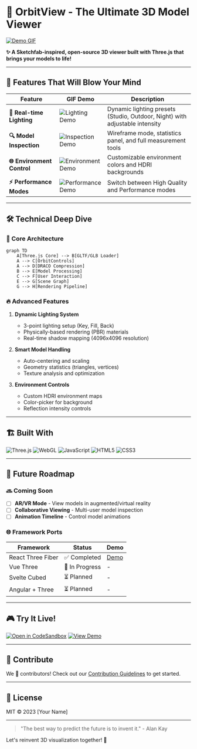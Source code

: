 # 🌌 OrbitView - The Ultimate 3D Model Viewer 

[![Demo GIF](https://media.giphy.com/media/v1.Y2lkPTc5MGI3NjExcW5xZ3V2a3FhY3Z3b3VxZ2V6Y2J6eGZ1NnR0dGJtYzBmZ3Z0eSZlcD12MV9pbnRlcm5hbF9naWZfYnlfaWQmY3Q9Zw/xT5LMHxhOfscxPfIfm/giphy.gif)](https://your-demo-link.com)

**✨ A Sketchfab-inspired, open-source 3D viewer built with Three.js that brings your models to life!**

---

## 🚀 Features That Will Blow Your Mind

| Feature | GIF Demo | Description |
|---------|----------|-------------|
| **🎨 Real-time Lighting** | ![Lighting Demo](https://media.giphy.com/media/v1.Y2lkPTc5MGI3NjExM2RlYzB5bWl0b3JzZ3Z6eGJ6bGJ6dWZxZ2V6Y2J6eGZ1NnR0dGJtYzBmZ3Z0eSZlcD12MV9pbnRlcm5hbF9naWZfYnlfaWQmY3Q9Zw/3ohs4kI2X9h7eWQzt2/giphy.gif) | Dynamic lighting presets (Studio, Outdoor, Night) with adjustable intensity |
| **🔍 Model Inspection** | ![Inspection Demo](https://media.giphy.com/media/v1.Y2lkPTc5MGI3NjExM2RlYzB5bWl0b3JzZ3Z6eGJ6bGJ6dWZxZ2V6Y2J6eGZ1NnR0dGJtYzBmZ3Z0eSZlcD12MV9pbnRlcm5hbF9naWZfYnlfaWQmY3Q9Zw/xT5LMHxhOfscxPfIfm/giphy.gif) | Wireframe mode, statistics panel, and full measurement tools |
| **🌐 Environment Control** | ![Environment Demo](https://media.giphy.com/media/v1.Y2lkPTc5MGI3NjExM2RlYzB5bWl0b3JzZ3Z6eGJ6bGJ6dWZxZ2V6Y2J6eGZ1NnR0dGJtYzBmZ3Z0eSZlcD12MV9pbnRlcm5hbF9naWZfYnlfaWQmY3Q9Zw/3ohs4kI2X9h7eWQzt2/giphy.gif) | Customizable environment colors and HDRI backgrounds |
| **⚡ Performance Modes** | ![Performance Demo](https://media.giphy.com/media/v1.Y2lkPTc5MGI3NjExM2RlYzB5bWl0b3JzZ3Z6eGJ6bGJ6dWZxZ2V6Y2J6eGZ1NnR0dGJtYzBmZ3Z0eSZlcD12MV9pbnRlcm5hbF9naWZfYnlfaWQmY3Q9Zw/xT5LMHxhOfscxPfIfm/giphy.gif) | Switch between High Quality and Performance modes |

---

## 🛠️ Technical Deep Dive

### 🧩 Core Architecture
```mermaid
graph TD
    A[Three.js Core] --> B[GLTF/GLB Loader]
    A --> C[OrbitControls]
    A --> D[DRACO Compression]
    B --> E[Model Processing]
    C --> F[User Interaction]
    E --> G[Scene Graph]
    G --> H[Rendering Pipeline]
```

### 🔥 Advanced Features
1. **Dynamic Lighting System**
   - 3-point lighting setup (Key, Fill, Back)
   - Physically-based rendering (PBR) materials
   - Real-time shadow mapping (4096x4096 resolution)

2. **Smart Model Handling**
   - Auto-centering and scaling
   - Geometry statistics (triangles, vertices)
   - Texture analysis and optimization

3. **Environment Controls**
   - Custom HDRI environment maps
   - Color-picker for background
   - Reflection intensity controls

---

## 🏗️ Built With
![Three.js](https://img.shields.io/badge/Three.js-000000?style=for-the-badge&logo=three.js&logoColor=white)
![WebGL](https://img.shields.io/badge/WebGL-990000?style=for-the-badge&logo=webgl&logoColor=white)
![JavaScript](https://img.shields.io/badge/JavaScript-F7DF1E?style=for-the-badge&logo=javascript&logoColor=black)
![HTML5](https://img.shields.io/badge/HTML5-E34F26?style=for-the-badge&logo=html5&logoColor=white)
![CSS3](https://img.shields.io/badge/CSS3-1572B6?style=for-the-badge&logo=css3&logoColor=white)

---

## 🚧 Future Roadmap

### 🔜 Coming Soon
- [ ] **AR/VR Mode** - View models in augmented/virtual reality
- [ ] **Collaborative Viewing** - Multi-user model inspection
- [ ] **Animation Timeline** - Control model animations

### 🌐 Framework Ports
| Framework | Status | Demo |
|-----------|--------|------|
| React Three Fiber | ✅ Completed | [Demo](link) |
| Vue Three | 🚧 In Progress | - |
| Svelte Cubed | ⏳ Planned | - |
| Angular + Three | ⏳ Planned | - |

---

## 🎮 Try It Live!
[![Open in CodeSandbox](https://img.shields.io/badge/Open%20in-CodeSandbox-blue?style=for-the-badge&logo=codesandbox)](https://codesandbox.io/p/github/your-repo)
[![View Demo](https://img.shields.io/badge/View-Demo-green?style=for-the-badge)](https://your-demo-link.com)

---

## 🤝 Contribute
We 💖 contributors! Check out our [Contribution Guidelines](CONTRIBUTING.md) to get started.

---

## 📜 License
MIT © 2023 [Your Name]

---

> "The best way to predict the future is to invent it." - Alan Kay

Let's reinvent 3D visualization together! 🚀
